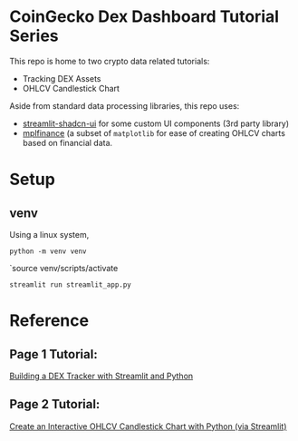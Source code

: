 # CoinGecko Dex Dashboard Tutorial Series

This repo is home to two crypto data related tutorials:

- Tracking DEX Assets
- OHLCV Candlestick Chart

Aside from standard data processing libraries, this repo uses:

- [streamlit-shadcn-ui](https://github.com/ObservedObserver/streamlit-shadcn-ui) for some custom UI components (3rd party library)
- [mplfinance](https://github.com/matplotlib/mplfinance) (a subset of `matplotlib` for ease of creating OHLCV charts based on financial data.

# Setup

## venv

Using a linux system,

`python -m venv venv`

`source venv/scripts/activate

```shell
streamlit run streamlit_app.py
```

# Reference

## Page 1 Tutorial:

[Building a DEX Tracker with Streamlit and Python](https://www.coingecko.com/learn/dex-tracker-streamlit-python)

## Page 2 Tutorial:

[Create an Interactive OHLCV Candlestick Chart with Python (via Streamlit)](https://www.coingecko.com/learn/ohlcv-candlestick-chart-python-streamlit)
